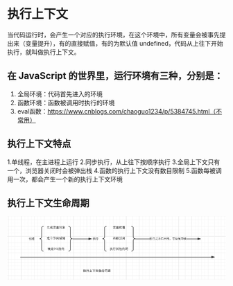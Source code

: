 # 执行上下文
当代码运行时，会产生一个对应的执行环境，在这个环境中，所有变量会被事先提出来（变量提升），有的直接赋值，有的为默认值 undefined，代码从上往下开始执行，就叫做执行上下文。

## 在 JavaScript 的世界里，运行环境有三种，分别是：
1. 全局环境：代码首先进入的环境
2. 函数环境：函数被调用时执行的环境
3. eval函数：https://www.cnblogs.com/chaoguo1234/p/5384745.html（不常用）

## 执行上下文特点
1.单线程，在主进程上运行
2.同步执行，从上往下按顺序执行
3.全局上下文只有一个，浏览器关闭时会被弹出栈
4.函数的执行上下文没有数目限制
5.函数每被调用一次，都会产生一个新的执行上下文环境

## 执行上下文生命周期
![img](./img/执行上下文.png)